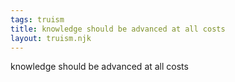 ```yaml
---
tags: truism
title: knowledge should be advanced at all costs
layout: truism.njk
---
```


knowledge should be advanced at all costs